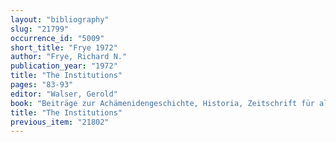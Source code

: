 ```yaml
---
layout: "bibliography"
slug: "21799"
occurrence_id: "5009"
short_title: "Frye 1972"
author: "Frye, Richard N."
publication_year: "1972"
title: "The Institutions"
pages: "83-93"
editor: "Walser, Gerold"
book: "Beiträge zur Achämenidengeschichte, Historia, Zeitschrift für alte Geschichte, Einzelschriften, Heft 18 (Wiesbaden)"
title: "The Institutions"
previous_item: "21802"
---
```

